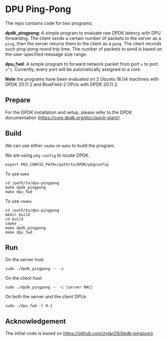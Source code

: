 # DPU Ping-Pong

The repo contains code for two programs:

**dpdk_pingpong**: A simple program to evaluate raw DPDK latency with DPU forwarding. The client sends a certain number of packets to the server as a `ping`, then the server returns them to the client as a `pong`.
The client records such ping-pong round trip time.
The number of packets to send is based on the user-specified message size range.

**dpu_fwd**: A simple program to forward network packet from port `x` to port `x^1`.
Currently, every port will be automatically assigned to a core.

**Note** the programs have been evaluated on 2 Ubuntu 18.04 machines with DPDK 20.11.2 and BlueField-2 DPUs with DPDK 20.11.2.

## Prepare

For the DPDK installation and setup, please refer to the DPDK documentation (https://core.dpdk.org/doc/quick-start/).

## Build

We can use either `cmake` or `make` to build the program.

We are using `pkg-config` to locate DPDK.

```shell
export PKG_CONFIG_PATH=/path/to/DPDK/pkgconfig
```

To use `make`
```shell
cd /path/to/dpu-pingpong
make dpdk_pingpong
make dpu_fwd
```

To use `cmake`
```shell
cd /path/to/dpu-pingpong
mkdir build
cd build
cmake ..
make dpdk_pingpong
make dpu_fwd
```

## Run

On the server host
```shell
sudo ./dpdk_pingpong -- -s
```

On the client host
```shell
sudo ./dpdk_pingpong -- -c [server MAC]
```

On both the server and the client DPUs
```shell
sudo ./dpu_fwd -l 0-1
```

## Acknowledgement
The initial code is based on https://github.com/zylan29/dpdk-pingpong
